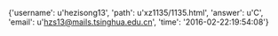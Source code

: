 {'username': u'hezisong13', 'path': u'xz1135/1135.html', 'answer': u'C', 'email': u'hzs13@mails.tsinghua.edu.cn', 'time': '2016-02-22:19:54:08'}